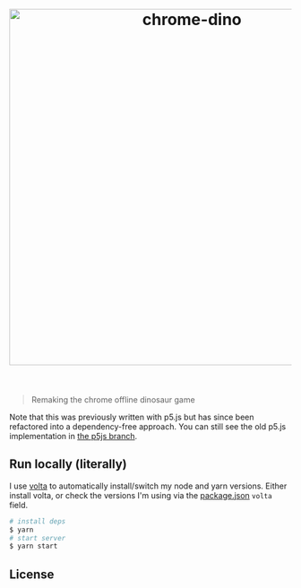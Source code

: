 <h1 align="center">
  <br>
  <a href="https://chrisdothtml.github.io/chrome-dino" target="_blank"><img width="636" src="assets/preview.png" alt="chrome-dino"></a>
  <br>
  <br>
</h1>

> Remaking the chrome offline dinosaur game

Note that this was previously written with p5.js but has since been refactored into a dependency-free approach. You can still see the old p5.js implementation in [the p5js branch](https://github.com/rosenx/work).

## Run locally (literally)

I use [volta](https://volta.sh/) to automatically install/switch my node and yarn versions. Either install volta, or check the versions I'm using via the [package.json](package.json) `volta` field.

```bash
# install deps
$ yarn
# start server
$ yarn start
```

## License
